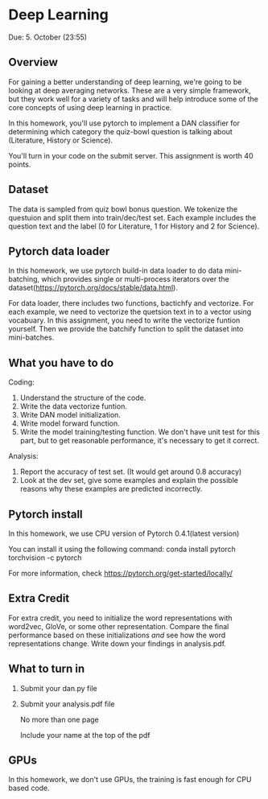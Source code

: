 Deep Learning 
=

Due: 5. October (23:55)


Overview
--------

For gaining a better understanding of deep learning, we're going to be
looking at deep averaging networks.  These are a very simple
framework, but they work well for a variety of tasks and will help
introduce some of the core concepts of using deep learning in
practice.

In this homework, you'll use pytorch to implement a DAN classifier for determining which category the quiz-bowl question is 
talking about (Literature, History or Science).

You'll turn in your code on the submit server. This assignment is worth 40 points.

Dataset
----------------

The data is sampled from quiz bowl bonus question. We tokenize the questuion and split them into train/dec/test set.
Each example includes the question text and the label (0 for Literature, 1 for History and 2 for Science). 

Pytorch data loader
----------------

In this homework, we use pytorch build-in data loader to do data mini-batching, which provides single or multi-process iterators over the dataset(https://pytorch.org/docs/stable/data.html).

For data loader, there includes two functions, bactichfy and vectorize. For each example, we need to vectorize the quetsion text in to a vector using vocabuary. In this assignment, you need to write the vectorize funtion yourself. Then we provide the batchify function to split the dataset into mini-batches. 





What you have to do
----------------

Coding:
1. Understand the structure of the code.
2. Write the data vectorize funtion.
3. Write DAN model initialization. 
4. Write model forward function.
5. Write the model training/testing function. We don't have unit test for this part, but to get reasonable performance, it's necessary to get it correct.

Analysis:
1. Report the accuracy of test set. (It would get around 0.8 accuracy)
2. Look at the dev set, give some examples and explain the possible reasons why these examples are predicted incorrectly. 


Pytorch install
----------------
In this homework, we use CPU version of Pytorch 0.4.1(latest version)

You can install it using the following command:
conda install pytorch torchvision -c pytorch

For more information, check
https://pytorch.org/get-started/locally/

Extra Credit
----------------

For extra credit, you need to initialize the word representations with word2vec,
GloVe, or some other representation.  Compare the final performance
based on these initializations *and* see how the word representations
change. Write down your findings in analysis.pdf.

What to turn in 
----------------

1. Submit your dan.py file
2. Submit your analysis.pdf file 

    No more than one page 
    
    Include your name at the top of the pdf


GPUs
----------------
In this homework, we don't use GPUs, the training is fast enough for CPU based code.

